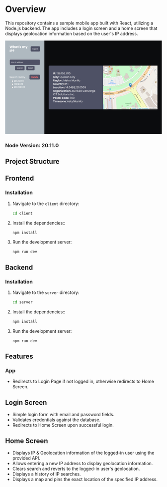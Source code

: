 # Overview

This repository contains a sample mobile app built with React, utilizing a Node.js backend. The app includes a login screen and a home screen that displays geolocation information based on the user's IP address.

![App Screenshot](./screenshot.png)

### Node Version:  20.11.0

## Project Structure

## Frontend

### Installation

1. Navigate to the `client` directory:

   ```bash
   cd client

   ```

2. Install the dependencies::

   ```bash
   npm install

   ```

3. Run the development server:

   ```bash
   npm run dev
   ```

## Backend

### Installation

1. Navigate to the `server` directory:

   ```bash
   cd server

   ```

2. Install the dependencies::

   ```bash
   npm install

   ```

3. Run the development server:

   ```bash
   npm run dev
   ```

## Features

### App

- Redirects to Login Page if not logged in, otherwise redirects to Home Screen.

## Login Screen

- Simple login form with email and password fields.
- Validates credentials against the database.
- Redirects to Home Screen upon successful login.

## Home Screen

- Displays IP & Geolocation information of the logged-in user using the provided API.
- Allows entering a new IP address to display geolocation information.
- Clears search and reverts to the logged-in user's geolocation.
- Displays a history of IP searches.
- Displays a map and pins the exact location of the specified IP address.

